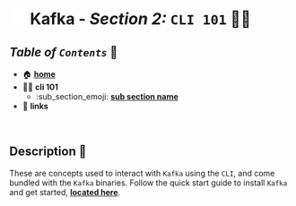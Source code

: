 # <img src="../assets/img/kafka.png" width="30px"> **Kafka** - ***Section 2:*** `CLI 101` 👩‍💻

## ***Table*** *of* ***`Contents`*** 📜

* 🏠 [**home**](../README.md)
* 👩‍💻 **cli 101**
  * :sub_section_emoji: [**sub section name**](sub_section_name/README.md)
* 🔗 **links**

<br />

## **Description** 👀

These are concepts used to interact with `Kafka` using the `CLI`, and come bundled with the `Kafka` binaries. Follow the quick start guide to install `Kafka` and get started, [**located here**](../00-resources/README.md#kafka-setup).
